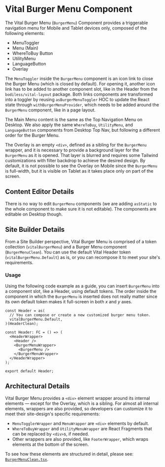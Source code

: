 # Vital Burger Menu Component

The Vital Burger Menu (`BurgerMenu`) Component provides a triggerable navigation menu for Mobile and
Tablet devices only, composed of the following elements:

- MenuToggler
- Menu (Main)
- WhereToBuy Button
- UtilityMenu
- LanguageButton
- Overlay

The `MenuToggler` inside the `BurgerMenu` component is an icon link to close the Burger Menu (which
is closed by default). For opening it, another icon link has to be added to another component slot,
like in the Header from the `bodiless/vital-layout` package. Both links components are transformed
into a toggler by reusing `asBurgerMenuToggler` HOC to update the React state through
`withBurgerMenuProvider`, which needs to be added around the `BurgerMenu` component, like in a page
layout.

The Main Menu content is the same as the Top Navigation Menu on Desktop. We also apply the same
`WhereToBuy`, `UtilityMenu`, and `LanguageButton` components from Desktop Top Nav, but following a
different order for the Burger Menu.

The Overlay is an empty `<div>`, defined as a sibling for the `BurgerMenu` wrapper, and it is
necessary to provide a background layer for the `BurgerMenu` as it is opened. That layer is blurred
and requires some Tailwind customizations with filter backdrop to achieve the desired design. By
default, it is not possible to see the Overlay on Mobile since the `BurgerMenu` is full-width, but
it is visible on Tablet as it takes place only on part of the screen.

## Content Editor Details

There is no way to edit `BurgerMenu` components (we are adding `asStatic` to the whole component to
make sure it is not editable). The components are editable on Desktop though.

## Site Builder Details

From a Site Builder perspective, Vital Burger Menu is comprised of a token collection
(`vitalBurgerMenu`) and a Burger Menu component (`BurgerMenuClean`). You can use the default Vital
Header token (`vitalBurgerMenu.Default`) as is, or you can recompose it to meet your site's
requirements.

### Usage

Using the following code example as a guide, you can insert `BurgerMenu` into a component slot, like
a Header, using default tokens. The order inside the component in which the `BurgerMenu` is inserted
does not really matter since its own default token makes it full-screen in both _x_ and _y_ axes.

```tsx
const Header = as(
  // You can compose or create a new customized burger menu token.
  vitalBurgerMenu.Default,
)(HeaderClean);

const Header: FC = () => (
  <HeaderWrapper>
    <Header />
    <BurgerMenuWrapper>
      <BurgerMenu />
    </BurgerMenuWrapper>
  </HeaderWrapper>
);

export default Header;
```

## Architectural Details

Vital Burger Menu provides a `<div>` element wrapper around its internal elements — except for the
Overlay, which is a sibling. For almost all internal elements, wrappers are also provided, so
developers can customize it to meet their site-design's specific requirements:

- `MenuTogglerWrapper` and `MenuWrapper` are `<div>` elements by default.
- `WhereToBuyWrapper` and `UtilityMenuWrapper` are React Fragments that can be replaced by `<div>`s,
  if needed.
- Other wrappers are also provided, like `FooterWrapper`, which wraps elements at the bottom of the
  screen.

To see how these elements are structured in detail, please see:
[`BurgerMenuClean.tsx`](https://github.com/johnsonandjohnson/Bodiless-JS/blob/main/packages/vital-navigation/src/components/BurgerMenu/BurgerMenuClean.tsx ':target=_blank').
